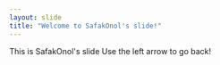 ```yaml
---
layout: slide
title: "Welcome to SafakOnol's slide!"
---
```

This is SafakOnol's slide
Use the left arrow to go back!